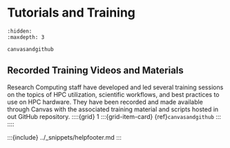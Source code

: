 # Tutorials and Training

```{toctree}
:hidden:
:maxdepth: 3

canvasandgithub
```

## Recorded Training Videos and Materials
Research Computing staff have developed and led several training sessions on the topics of HPC utilization, scientific workflows, and best practices to use on HPC hardware. They have been recorded and made available through Canvas with the associated training material and scripts hosted in out GitHub repository.
::::{grid} 1
:::{grid-item-card} {ref}`canvasandgithub`
:::
::::

:::{include} ../_snippets/helpfooter.md
:::
